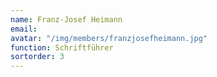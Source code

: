 ```yaml
---
name: Franz-Josef Heimann
email: 
avatar: "/img/members/franzjosefheimann.jpg"
function: Schriftführer
sortorder: 3
---
```

